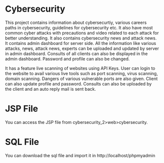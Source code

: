 # Cybersecurity
This project contains information about cybersecurtiy, various careers paths in cybersecurity, guidelines for cybersecurity etc. It also have most common cyber attacks with precautions and video related to each attack for better understanding. It also contains cybersecurity news and attack news. It contains admin dashboard for server side. All the information like various attacks, news, attack news, experts can be uploaded and updated by server in admin dashboard. Consults of all clients can also be displayed in the admin dashboard. Password and profile can also be changed.

It has a feature live scanning of websites using API Keys. User can login to the website to avail various live tools such as port scanning, virus scanning, domain scanning. Dangers of various vulnerable ports are also given. Client can also update profile and password. Consults can also be uploaded by the client and an auto reply mail is sent back.


# JSP File
You can access the JSP file from cybersecurity_2>web>cybersecurity.


# SQL File
You can download the sql file and import it in http://localhost/phpmyadmin
